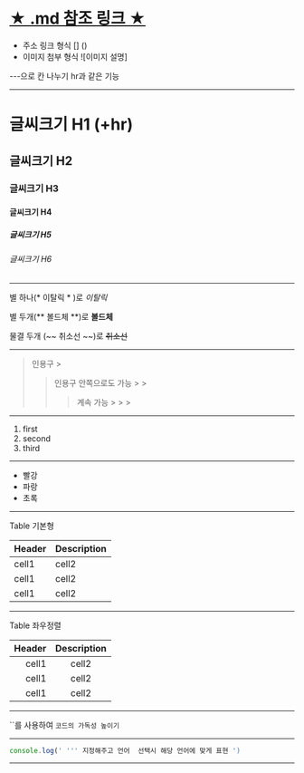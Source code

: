 # [★ .md 참조 링크 ★](https://youtu.be/kMEb_BzyUqk)

* 주소 링크 형식 [] ()
* 이미지 첨부 형식 ![이미지 설명] 


---으로 칸 나누기 hr과 같은 기능

---

# 글씨크기 H1 (+hr)
## 글씨크기 H2
### 글씨크기 H3
#### 글씨크기 H4
##### 글씨크기 H5
###### 글씨크기 H6

---

별 하나(* 이탈릭 * )로 *이탈릭*

별 두개(** 볼드체 **)로 **볼드체**

물결 두개 (~~ 취소선 ~~)로 ~~취소선~~

---

> 인용구 >
> >인용구 안쪽으로도 가능 > >
> > > 계속 가능 > > >

---

1. first
2. second
3. third

---

* 빨강
* 파랑
* 초록

---

Table 기본형

|Header|Description|
|--|--|
|cell1|cell2|
|cell1|cell2|
|cell1|cell2|

---

Table 좌우정렬

|Header|Description|
|--:|:--:|
|cell1|cell2|
|cell1|cell2|
|cell1|cell2|

---

``를 사용하여 `코드의 가독성 높이기`

---

```javascript
console.log(' ''' 지정해주고 언어  선택시 해당 언어에 맞게 표현 ')
```

---